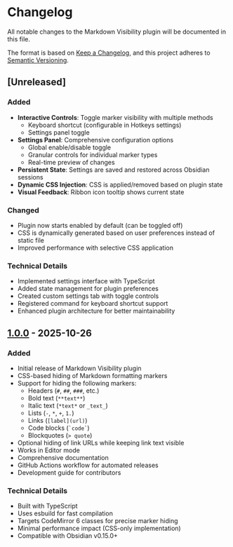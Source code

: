 # Changelog

All notable changes to the Markdown Visibility plugin will be documented in this file.

The format is based on [Keep a Changelog](https://keepachangelog.com/en/1.0.0/),
and this project adheres to [Semantic Versioning](https://semver.org/spec/v2.0.0.html).

## [Unreleased]

### Added
- **Interactive Controls**: Toggle marker visibility with multiple methods
  - Keyboard shortcut (configurable in Hotkeys settings)
  - Settings panel toggle
- **Settings Panel**: Comprehensive configuration options
  - Global enable/disable toggle
  - Granular controls for individual marker types
  - Real-time preview of changes
- **Persistent State**: Settings are saved and restored across Obsidian sessions
- **Dynamic CSS Injection**: CSS is applied/removed based on plugin state
- **Visual Feedback**: Ribbon icon tooltip shows current state

### Changed
- Plugin now starts enabled by default (can be toggled off)
- CSS is dynamically generated based on user preferences instead of static file
- Improved performance with selective CSS application

### Technical Details
- Implemented settings interface with TypeScript
- Added state management for plugin preferences
- Created custom settings tab with toggle controls
- Registered command for keyboard shortcut support
- Enhanced plugin architecture for better maintainability

## [1.0.0] - 2025-10-26

### Added
- Initial release of Markdown Visibility plugin
- CSS-based hiding of Markdown formatting markers
- Support for hiding the following markers:
  - Headers (`#`, `##`, `###`, etc.)
  - Bold text (`**text**`)
  - Italic text (`*text*` or `_text_`)
  - Lists (`-`, `*`, `+`, `1.`)
  - Links (`[label](url)`)
  - Code blocks (`` `code` ``)
  - Blockquotes (`> quote`)
- Optional hiding of link URLs while keeping link text visible
- Works in Editor mode
- Comprehensive documentation
- GitHub Actions workflow for automated releases
- Development guide for contributors

### Technical Details
- Built with TypeScript
- Uses esbuild for fast compilation
- Targets CodeMirror 6 classes for precise marker hiding
- Minimal performance impact (CSS-only implementation)
- Compatible with Obsidian v0.15.0+

[1.0.0]: https://github.com/miztizm/obsidian-markdown-visibility/releases/tag/1.0.0

